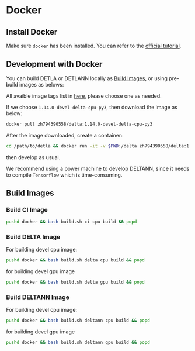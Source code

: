 # Docker 

## Install Docker

Make sure `docker` has been installed. You can refer to the [official tutorial](https://docs.docker.com/install/).

## Development with Docker

You can build DETLA or DETLANN locally as [Build Images](#build-images),
or using pre-build images as belows:

All avaible image tags list in [here](https://cloud.docker.com/repository/docker/zh794390558/delta/tags),
please choose one as needed.

If we choose `1.14.0-devel-delta-cpu-py3`, then download the image as below:

```bash
docker pull zh794390558/delta:1.14.0-devel-delta-cpu-py3
```

After the image downloaded, create a container:

```bash
cd /path/to/detla && docker run -it -v $PWD:/delta zh794390558/delta:1.14.0-devel-delta-cpu-py3 /bin/bash
```

then develop as usual. 

We recommend using a power machine to develop DELTANN, since it needs to compile
`Tensorflow` which is time-consuming.

## Build Images

### Build CI Image

```bash
pushd docker && bash build.sh ci cpu build && popd
```

### Build DELTA Image

For building devel cpu image:

```bash
pushd docker && bash build.sh delta cpu build && popd
```

for building devel gpu image

```bash
pushd docker && bash build.sh delta gpu build && popd
```

### Build DELTANN Image

For building devel cpu image:

```bash
pushd docker && bash build.sh deltann cpu build && popd
```

for building devel gpu image

```bash
pushd docker && bash build.sh deltann gpu build && popd
```
